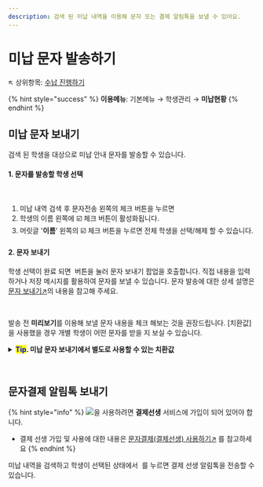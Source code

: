 ```yaml
---
description: 검색 된 미납 내역을 이용해 문자 또는 결제 알림톡을 보낼 수 있어요.
---
```


# 미납 문자 발송하기

↖ 상위항목: [수납 진행하기](./)

{% hint style="success" %}
**이용메뉴**: 기본메뉴 → 학생관리 → **미납현황**
{% endhint %}

## 미납 문자 보내기

검색 된 학생을 대상으로 미납 안내 문자를 발송할 수 있습니다.

#### 1. 문자를 발송할 학생 선택

<figure><img src="../../.gitbook/assets/미납문자보내기_1.png" alt=""><figcaption></figcaption></figure>

1. 미납 내역 검색 후 문자전송 왼쪽의 체크 버튼을 누르면
2. 학생의 이름 왼쪽에 ☑️ 체크 버튼이 활성화됩니다.&#x20;
3. 머릿글 '**이름**' 왼쪽의 ☑️ 체크 버튼을 누르면 전체 학생을 선택/해제 할 수 있습니다.

#### 2. 문자 보내기

학생 선택이 완료 되면 <img src="../../.gitbook/assets/btn_선택학생SMS.png" alt="" data-size="line"> 버튼을 눌러 문자 보내기 팝업을 호출합니다. 직접 내용을 입력하거나 저장 메시지를 활용하여 문자를 보낼 수 있습니다. 문자 발송에 대한 상세 설명은 [문자 보내기↗](broken-reference)의 내용을 참고해 주세요.

<figure><img src="../../.gitbook/assets/미납문자보내기_2.png" alt=""><figcaption></figcaption></figure>

발송 전 **미리보기**를 이용해 보낼 문자 내용을 체크 해보는 것을 권장드립니다. \[치환값]을 사용했을 경우 개별 학생이 어떤 문자를 받을 지 보실 수 있습니다.

<details>

<summary><mark style="color:blue;"><strong>Tip</strong></mark><strong>. 미납 문자 보내기에서 별도로 사용할 수 있는 치환값</strong></summary>

* \[미납금액] :미납 금액의 합계
  * (금액)원
* \[미납내역]: 미납항목 별 상세 내역
  * (학급) : (수강년월) (수납항목명) (금액)&#x20;
  * 미납 항목이 여러 개일 경우 다음 줄에 동일하게 계속
* \[학급명]: 전송 대상자의 학급명. 발송일 기준 수강중인 모든 학급이 포함됩니다.

</details>

<figure><img src="../../.gitbook/assets/미납문자보내기_3.png" alt=""><figcaption></figcaption></figure>

## 문자결제 알림톡 보내기

{% hint style="info" %}
![](../../.gitbook/assets/Btn\_결제문자발송.svg)을 사용하려면 **결제선생** 서비스에 가입이 되어 있어야 합니다.

* 결제 선생 가입 및 사용에 대한 내용은 [문자결제(결제선생) 사용하기↗](../payssam/) 를 참고하세요
{% endhint %}

미납 내역을 검색하고 학생이 선택된 상태에서 <img src="../../.gitbook/assets/Btn_결제문자발송.svg" alt="" data-size="original"> 를 누르면 결제 선생 알림톡을 전송할 수 있습니다.

<figure><img src="../../.gitbook/assets/결제문자발송.png" alt=""><figcaption></figcaption></figure>
